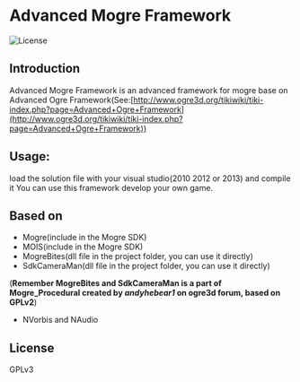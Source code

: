  Advanced Mogre Framework
=============
![License](https://img.shields.io/badge/License-GPL-red.svg)

## Introduction
Advanced Mogre Framework is an advanced framework for mogre base on Advanced Ogre Framework(See:[http://www.ogre3d.org/tikiwiki/tiki-index.php?page=Advanced+Ogre+Framework](http://www.ogre3d.org/tikiwiki/tiki-index.php?page=Advanced+Ogre+Framework))

## Usage:
load the solution file with your visual studio(2010 2012 or 2013) and compile it
You can use this framework develop your own game.

## Based on
* Mogre(include in the Mogre SDK)
* MOIS(include in the Mogre SDK)
* MogreBites(dll file in the project folder, you can use it directly)
* SdkCameraMan(dll file in the project folder, you can use it directly)
<p>(<b>Remember MogreBites and SdkCameraMan is a part of Mogre_Procedural created by <i>andyhebear1</i> on ogre3d forum, based on GPLv2</b>)  

* NVorbis and NAudio 

## License
GPLv3

